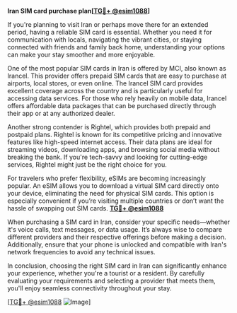 **Iran SIM card purchase plan[[TG💪+ @esim1088](https://t.me/s/esim1088)]**

If you're planning to visit Iran or perhaps move there for an extended period, having a reliable SIM card is essential. Whether you need it for communication with locals, navigating the vibrant cities, or staying connected with friends and family back home, understanding your options can make your stay smoother and more enjoyable.

One of the most popular SIM cards in Iran is offered by MCI, also known as Irancel. This provider offers prepaid SIM cards that are easy to purchase at airports, local stores, or even online. The Irancel SIM card provides excellent coverage across the country and is particularly useful for accessing data services. For those who rely heavily on mobile data, Irancel offers affordable data packages that can be purchased directly through their app or at any authorized dealer.

Another strong contender is Rightel, which provides both prepaid and postpaid plans. Rightel is known for its competitive pricing and innovative features like high-speed internet access. Their data plans are ideal for streaming videos, downloading apps, and browsing social media without breaking the bank. If you're tech-savvy and looking for cutting-edge services, Rightel might just be the right choice for you.

For travelers who prefer flexibility, eSIMs are becoming increasingly popular. An eSIM allows you to download a virtual SIM card directly onto your device, eliminating the need for physical SIM cards. This option is especially convenient if you’re visiting multiple countries or don’t want the hassle of swapping out SIM cards. **[TG💪+ @esim1088](https://t.me/s/esim1088)**

When purchasing a SIM card in Iran, consider your specific needs—whether it's voice calls, text messages, or data usage. It’s always wise to compare different providers and their respective offerings before making a decision. Additionally, ensure that your phone is unlocked and compatible with Iran's network frequencies to avoid any technical issues.

In conclusion, choosing the right SIM card in Iran can significantly enhance your experience, whether you're a tourist or a resident. By carefully evaluating your requirements and selecting a provider that meets them, you'll enjoy seamless connectivity throughout your stay. 

[[TG💪+ @esim1088](https://t.me/s/esim1088) ![Image](https://i.postimg.cc/Y0z9fWf4/image.png)]